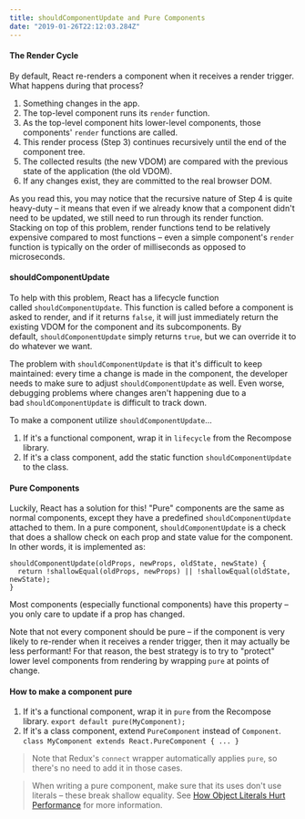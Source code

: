 ```yaml
---
title: shouldComponentUpdate and Pure Components
date: "2019-01-26T22:12:03.284Z"
---
```


#### The Render Cycle

By default, React re-renders a component when it receives a render trigger. What happens during that process?

1. Something changes in the app.
2. The top-level component runs its `render` function.
3. As the top-level component hits lower-level components, those components' `render` functions are called.
4. This render process (Step 3) continues recursively until the end of the component tree.
5. The collected results (the new VDOM) are compared with the previous state of the application (the old VDOM).
6. If any changes exist, they are committed to the real browser DOM.

As you read this, you may notice that the recursive nature of Step 4 is quite heavy-duty – it means that even if we already know that a component didn't need to be updated, we still need to run through its render function. Stacking on top of this problem, render functions tend to be relatively expensive compared to most functions – even a simple component's `render` function is typically on the order of milliseconds as opposed to microseconds.

#### shouldComponentUpdate

To help with this problem, React has a lifecycle function called `shouldComponentUpdate`. This function is called before a component is asked to render, and if it returns `false`, it will just immediately return the existing VDOM for the component and its subcomponents. By default, `shouldComponentUpdate` simply returns `true`, but we can override it to do whatever we want.

The problem with `shouldComponentUpdate` is that it's difficult to keep maintained: every time a change is made in the component, the developer needs to make sure to adjust `shouldComponentUpdate` as well. Even worse, debugging problems where changes aren't happening due to a bad `shouldComponentUpdate` is difficult to track down.

To make a component utilize `shouldComponentUpdate`...

1. If it's a functional component, wrap it in `lifecycle` from the Recompose library.
2. If it's a class component, add the static function `shouldComponentUpdate` to the class.

#### Pure Components

Luckily, React has a solution for this! "Pure" components are the same as normal components, except they have a predefined `shouldComponentUpdate` attached to them. In a pure component, `shouldComponentUpdate` is a check that does a shallow check on each prop and state value for the component. In other words, it is implemented as:

```
shouldComponentUpdate(oldProps, newProps, oldState, newState) {
  return !shallowEqual(oldProps, newProps) || !shallowEqual(oldState, newState);
}
```

Most components (especially functional components) have this property – you only care to update if a prop has changed.

Note that not every component should be pure – if the component is very likely to re-render when it receives a render trigger, then it may actually be less performant! For that reason, the best strategy is to try to "protect" lower level components from rendering by wrapping `pure` at points of change.

#### How to make a component pure

1. If it's a functional component, wrap it in `pure` from the Recompose library.
   `export default pure(MyComponent);`
2. If it's a class component, extend `PureComponent` instead of `Component`.  
   `class MyComponent extends React.PureComponent { ... }`

> Note that Redux's `connect` wrapper automatically applies `pure`, so there's no need to add it in those cases.

> When writing a pure component, make sure that its uses don't use literals – these break shallow equality. See [How Object Literals Hurt Performance](/how-object-literals-hurt-performance) for more information.
